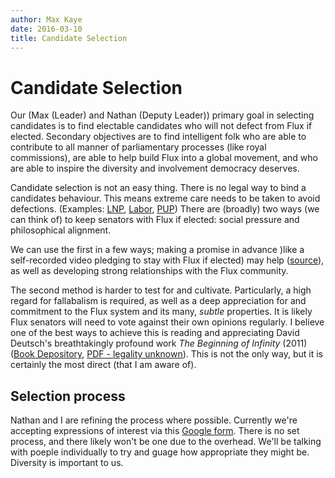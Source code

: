 ```yaml
---
author: Max Kaye
date: 2016-03-10
title: Candidate Selection
---
```


# Candidate Selection

Our (Max (Leader) and Nathan (Deputy Leader)) primary goal in selecting candidates is to find electable candidates who will not defect from Flux if elected. Secondary objectives are to find intelligent folk who are able to contribute to all manner of parliamentary processes (like royal commissions), are able to help build Flux into a global movement, and who are able to inspire the diversity and involvement democracy deserves.

Candidate selection is not an easy thing. There is no legal way to bind a candidates behaviour. This means extreme care needs to be taken to avoid defections. (Examples: 
[LNP](http://www.theguardian.com/australia-news/2015/dec/04/ian-macfarlanes-defection-another-temper-tantrum-at-voters-expense), 
[Labor](http://www.theguardian.com/australia-news/2016/mar/09/queensland-labor-abuzz-over-possible-early-poll-after-mp-defects), 
[PUP](http://www.theguardian.com/australia-news/2014/nov/20/jacqui-lambie-consider-future-pup-amid-defection-speculation))
There are (broadly) two ways (we can think of) to keep senators with Flux if elected: social pressure and philosophical alignment.

We can use the first in a few ways; making a promise in advance )like a self-recorded video pledging to stay with Flux if elected) may help ([source](https://books.google.com.au/books?id=JN4WCgAAQBAJ&pg=PA118&lpg=PA118&dq=psychology+promising+not+to+lie+before+or+after&source=bl&ots=6cJjtsgQPL&sig=moJWoRbLSFyqBCqor26TaVIyFWA&hl=en&sa=X&ved=0ahUKEwinxOus47TLAhWkFaYKHXJtDTIQ6AEILDAD#v=onepage&q=psychology%20promising%20not%20to%20lie%20before%20or%20after&f=false)), as well as developing strong relationships with the Flux community.

The second method is harder to test for and cultivate. Particularly, a high regard for fallabalism is required, as well as a deep appreciation for and commitment to the Flux system and its many, *subtle* properties. It is likely Flux senators will need to vote against their own opinions regularly. I believe one of the best ways to achieve this is reading and appreciating David Deutsch's breathtakingly profound work *The Beginning of Infinity* (2011) ([Book Depository](http://www.bookdepository.com/The-Beginning-of-Infinity-David-Deutsch/9780143121350?ref=grid-view), [PDF - legality unknown](http://www.pdf-archive.com/2014/06/18/the-beginning-of-infinity/the-beginning-of-infinity.pdf)). This is not the only way, but it is certainly the most direct (that I am aware of).

## Selection process

Nathan and I are refining the process where possible. Currently we're accepting expressions of interest via this [Google form](https://docs.google.com/forms/d/1LhpFQipvUHKSi68EJlHcvoaR7xhCLQ0CoSCjYNhC3Rg/viewform). There is no set process, and there likely won't be one due to the overhead. We'll be talking with poeple individually to try and guage how appropriate they might be. Diversity is important to us.